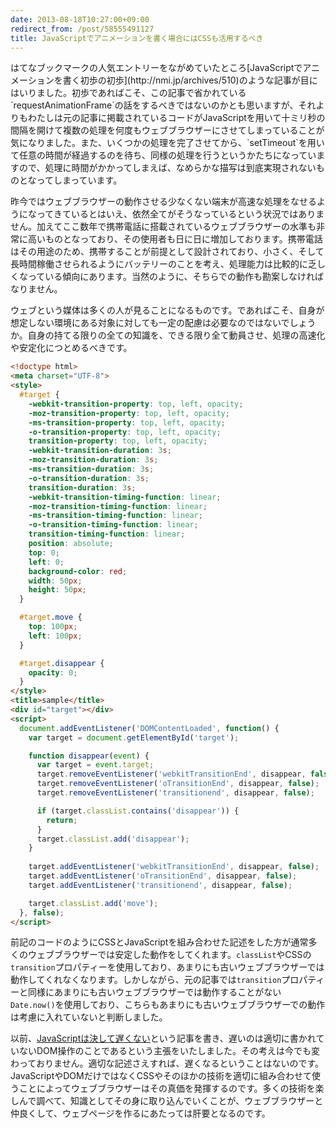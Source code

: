 ```yaml
---
date: 2013-08-18T10:27:00+09:00
redirect_from: /post/58555491127
title: JavaScriptでアニメーションを書く場合にはCSSも活用するべき
---
```


<p>はてなブックマークの人気エントリーをながめていたところ[JavaScriptでアニメーションを書く初歩の初歩](http://nmi.jp/archives/510)のような記事が目にはいりました。初歩であればこそ、この記事で省かれている`requestAnimationFrame`の話をするべきではないのかとも思いますが、それよりもわたしは元の記事に掲載されているコードがJavaScriptを用いて十ミリ秒の間隔を開けて複数の処理を何度もウェブブラウザーにさせてしまっていることが気になりました。また、いくつかの処理を完了させてから、`setTimeout`を用いて任意の時間が経過するのを待ち、同様の処理を行うというかたちになっていますので、処理に時間がかかってしまえば、なめらかな描写は到底実現されないものとなってしまっています。

昨今ではウェブブラウザーの動作させる少なくない端末が高速な処理をなせるようになってきているとはいえ、依然全てがそうなっているという状況ではありません。加えてここ数年で携帯電話に搭載されているウェブブラウザーの水準も非常に高いものとなっており、その使用者も日に日に増加しております。携帯電話はその用途のため、携帯することが前提として設計されており、小さく、そして長時間稼働させられるようにバッテリーのことを考え、処理能力は比較的に乏しくなっている傾向にあります。当然のように、そちらでの動作も勘案しなければなりません。

ウェブという媒体は多くの人が見ることになるものです。であればこそ、自身が想定しない環境にある対象に対しても一定の配慮は必要なのではないでしょうか。自身の持てる限りの全ての知識を、できる限り全て動員させ、処理の高速化や安定化につとめるべきです。

```html
<!doctype html>
<meta charset="UTF-8">
<style>
  #target {
    -webkit-transition-property: top, left, opacity;
    -moz-transition-property: top, left, opacity;
    -ms-transition-property: top, left, opacity;
    -o-transition-property: top, left, opacity;
    transition-property: top, left, opacity;
    -webkit-transition-duration: 3s;
    -moz-transition-duration: 3s;
    -ms-transition-duration: 3s;
    -o-transition-duration: 3s;
    transition-duration: 3s;
    -webkit-transition-timing-function: linear;
    -moz-transition-timing-function: linear;
    -ms-transition-timing-function: linear;
    -o-transition-timing-function: linear;
    transition-timing-function: linear;
    position: absolute;
    top: 0;
    left: 0;
    background-color: red;
    width: 50px;
    height: 50px;
  }

  #target.move {
    top: 100px;
    left: 100px;
  }

  #target.disappear {
    opacity: 0;
  }
</style>
<title>sample</title>
<div id="target"></div>
<script>
  document.addEventListener('DOMContentLoaded', function() {
    var target = document.getElementById('target');

    function disappear(event) {
      var target = event.target;
      target.removeEventListener('webkitTransitionEnd', disappear, false);
      target.removeEventListener('oTransitionEnd', disappear, false);
      target.removeEventListener('transitionend', disappear, false);

      if (target.classList.contains('disappear')) {
        return;
      }
      target.classList.add('disappear');
    }
    
    target.addEventListener('webkitTransitionEnd', disappear, false);
    target.addEventListener('oTransitionEnd', disappear, false);
    target.addEventListener('transitionend', disappear, false);

    target.classList.add('move');
  }, false);
</script>
```

前記のコードのようにCSSとJavaScriptを組み合わせた記述をした方が通常多くのウェブブラウザーでは安定した動作をしてくれます。`classList`やCSSの`transition`プロパティーを使用しており、あまりにも古いウェブブラウザーでは動作してくれなくなります。しかしながら、元の記事では`transition`プロパティーと同様にあまりにも古いウェブブラウザーでは動作することがない`Date.now()`を使用しており、こちらもあまりにも古いウェブブラウザーでの動作は考慮に入れていないと判断しました。

以前、[JavaScriptは決して遅くない](/2013/08/06/javascript-is-not-slow/)という記事を書き、遅いのは適切に書かれていないDOM操作のことであるという主張をいたしました。その考えは今でも変わっておりません。適切な記述さえすれば、遅くなるということはないのです。JavaScriptやDOMだけではなくCSSやそのほかの技術を適切に組み合わせて使うことによってウェブブラウザーはその真価を発揮するのです。多くの技術を楽しんで調べて、知識としてその身に取り込んでいくことが、ウェブブラウザーと仲良くして、ウェブページを作るにあたっては肝要となるのです。
